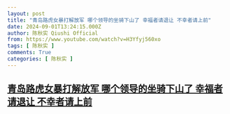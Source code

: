 ```yaml
---
layout: post
title: "青岛路虎女暴打解放军 哪个领导的坐骑下山了 幸福者请退让 不幸者请上前"
date: 2024-09-01T13:24:15.000Z
author: 陈秋实 Qiushi Official
from: https://www.youtube.com/watch?v=H3Yfyj560xo
tags: [ 陈秋实 ]
comments: True
categories: [ 陈秋实 ]
---
```

<!--1725197055000-->
[青岛路虎女暴打解放军 哪个领导的坐骑下山了 幸福者请退让 不幸者请上前](https://www.youtube.com/watch?v=H3Yfyj560xo)
------

<div>

</div>

